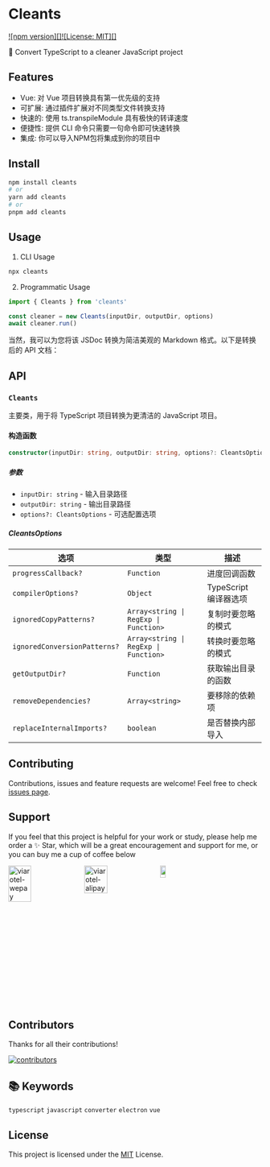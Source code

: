 # Cleants

[![npm version][]](https://www.npmjs.com/package/cleants)[![License: MIT][]](https://opensource.org/licenses/MIT)

🧹 Convert TypeScript to a cleaner JavaScript project

## Features

- Vue: 对 Vue 项目转换具有第一优先级的支持
- 可扩展: 通过插件扩展对不同类型文件转换支持
- 快速的: 使用 ts.transpileModule 具有极快的转译速度
- 便捷性: 提供 CLI 命令只需要一句命令即可快速转换
- 集成: 你可以导入NPM包将集成到你的项目中

## Install

```bash
npm install cleants
# or
yarn add cleants
# or
pnpm add cleants
```

## Usage

1. CLI Usage

```bash
npx cleants
```

2. Programmatic Usage

```javascript
import { Cleants } from 'cleants'

const cleaner = new Cleants(inputDir, outputDir, options)
await cleaner.run()
```

当然，我可以为您将该 JSDoc 转换为简洁美观的 Markdown 格式。以下是转换后的 API 文档：

## API

### `Cleants`

主要类，用于将 TypeScript 项目转换为更清洁的 JavaScript 项目。

#### 构造函数

```typescript
constructor(inputDir: string, outputDir: string, options?: CleantsOptions)
```

##### 参数

- `inputDir: string` - 输入目录路径
- `outputDir: string` - 输出目录路径
- `options?: CleantsOptions` - 可选配置选项

##### CleantsOptions

| 选项                         | 类型                                  | 描述                  |
| ---------------------------- | ------------------------------------- | --------------------- |
| `progressCallback?`          | `Function`                            | 进度回调函数          |
| `compilerOptions?`           | `Object`                              | TypeScript 编译器选项 |
| `ignoredCopyPatterns?`       | `Array<string \| RegExp \| Function>` | 复制时要忽略的模式    |
| `ignoredConversionPatterns?` | `Array<string \| RegExp \| Function>` | 转换时要忽略的模式    |
| `getOutputDir?`              | `Function`                            | 获取输出目录的函数    |
| `removeDependencies?`        | `Array<string>`                       | 要移除的依赖项        |
| `replaceInternalImports?`    | `boolean`                             | 是否替换内部导入      |

## Contributing

Contributions, issues and feature requests are welcome! Feel free to check [issues page](https://github.com/viarotel-org/cleants/issues).

## Support

If you feel that this project is helpful for your work or study, please help me order a ✨ Star, which will be a great encouragement and support for me, or you can buy me a cup of coffee below

<div style="display:flex;">
  <img src="https://cdn.jsdelivr.net/gh/viarotel-org/escrcpy@main/screenshots/zh-CN/viarotel-wepay.jpg" alt="viarotel-wepay" width="30%">
  <img src="https://cdn.jsdelivr.net/gh/viarotel-org/escrcpy@main/screenshots/zh-CN/viarotel-alipay.jpg" alt="viarotel-alipay" width="30%">
  <a href="https://www.paypal.com/paypalme/viarotel" target="_blank" rel="noopener noreferrer">
    <img src="https://cdn.jsdelivr.net/gh/viarotel-org/escrcpy@main/screenshots/en-US/viarotel-paypal.png" alt="viarotel-paypal" width="30%">
  </a>
</div>

## Contributors

Thanks for all their contributions!

<a href="https://github.com/viarotel-org/cleants/graphs/contributors">
  <img src="https://contrib.rocks/image?repo=viarotel-org/cleants" alt="contributors" />
</a>

## 📚 Keywords
`typescript` `javascript` `converter` `electron` `vue`

## License

This project is licensed under the [MIT](LICENSE) License.
